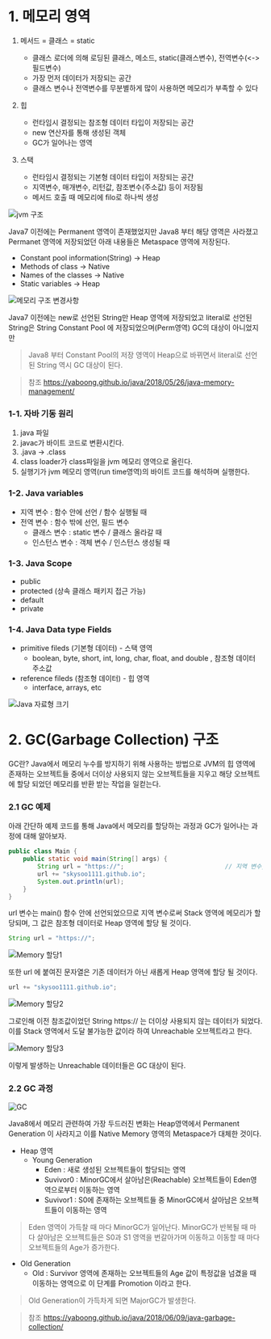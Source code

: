 # 1. 메모리 영역
1. 메서드 = 클래스 = static
	* 클래스 로더에 의해 로딩된 클래스, 메소드, static(클래스변수), 전역변수(<->필드변수)
	* 가장 먼저 데이터가 저장되는 공간
	* 클래스 변수나 전역변수를 무분별하게 많이 사용하면 메모리가 부족할 수 있다

2. 힙
	* 런타임시 결정되는 참조형 데이터 타입이 저장되는 공간
	* new 연산자를 통해 생성된 객체
	* GC가 일어나는 영역

3. 스택
	* 런타임시 결정되는 기본형 데이터 타입이 저장되는 공간
	* 지역변수, 매개변수, 리턴값, 참조변수(주소값) 등이 저장됨
	* 메서드 호출 때 메모리에 filo로 하나씩 생성

![jvm 구조](../99.Img/JVMStructureJava8.png)

Java7 이전에는 Permanent 영역이 존재했었지만 Java8 부터 해당 영역은 사라졌고 Permanet 영역에 저장되었던 아래 내용들은 Metaspace 영역에 저장된다.

* Constant pool information(String) -> Heap
* Methods of class -> Native
* Names of the classes -> Native
* Static variables -> Heap

![메모리 구조 변경사항](../99.Img/JVMJava8.png)

Java7 이전에는 new로 선언된 String만 Heap 영역에 저장되었고 literal로 선언된 String은 String Constant Pool 에 저장되었으며(Perm영역) GC의 대상이 아니었지만

> Java8 부터 Constant Pool의 저장 영역이 Heap으로 바뀌면서 literal로 선언된 String 역시 GC 대상이 된다.


> 참조 <https://yaboong.github.io/java/2018/05/26/java-memory-management/>

### 1-1. 자바 기동 원리
1. java 파일
2. javac가 바이트 코드로 변환시킨다.
3. .java -> .class
4. class loader가 class파일을 jvm 메모리 영역으로 올린다.
5. 실행기가 jvm 메모리 영역(run time영역)의 바이트 코드를 해석하며 실행한다.


### 1-2. Java variables
* 지역 변수 : 함수 안에 선언 / 함수 실행될 때
* 전역 변수 : 함수 밖에 선언, 필드 변수
  * 클래스 변수 : static 변수 / 클래스 올라갈 때
  * 인스턴스 변수 : 객체 변수 / 인스턴스 생성될 때


### 1-3. Java Scope
* public
* protected (상속 클래스 패키지 접근 가능)
* default
* private

### 1-4. Java Data type Fields
* primitive fileds (기본형 데이터) - 스택 영역
    + boolean, byte, short, int, long, char, float, and double , 참조형 데이터 주소값
* reference fileds (참조형 데이터) - 힙 영역
    + interface, arrays, etc

![Java 자료형 크기](../99.Img/JavaDataTypesize.png)


# 2. GC(Garbage Collection) 구조

  GC란? Java에서 메모리 누수를 방지하기 위해 사용하는 방법으로 JVM의 힙 영역에 존재하는 오브젝트들 중에서 더이상 사용되지 않는 오브젝트들을 지우고 해당 오브젝트에 할당 되었던 메모리를 반환 받는 작업을 일컫는다.

### 2.1 GC 예제
아래 간단하 예제 코드를 통해 Java에서 메모리를 할당하는 과정과 GC가 일어나는 과정에 대해 알아보자.

~~~java
public class Main {
	public static void main(String[] args) {
		String url = "https://";							// 지역 변수, 참조형 데이터
		url += "skysoo1111.github.io";
		System.out.println(url);
	}
}
~~~

url 변수는 main() 함수 안에 선언되었으므로 지역 변수로써 Stack 영역에 메모리가 할당되며, 그 값은 참조형 데이터로 Heap 영역에 할당 될 것이다.

~~~java
String url = "https://";
~~~
![Memory 할당1](../99.Img/MemoryAllocation1.png)


또한 url 에 붙여진 문자열은 기존 데이터가 아닌 새롭게 Heap 영역에 할당 될 것이다.

~~~java
url += "skysoo1111.github.io";
~~~
![Memory 할당2](../99.Img/MemoryAllocation2.png)


그로인해 이전 참조값이었던 String https:// 는 더이상 사용되지 않는 데이터가 되었다. 이를 Stack 영역에서 도달 불가능한 값이라 하여 Unreachable 오브젝트라고 한다.

![Memory 할당3](../99.Img/MemoryAllocation3.png)


이렇게 발생하는 Unreachable 데이터들은 GC 대상이 된다.


### 2.2 GC 과정

![GC](../99.Img/GCSpaceJava8.png)

Java8에서 메모리 관련하여 가장 두드러진 변화는 Heap영역에서 Permanent Generation 이 사라지고 이를 Native Memory 영역의 Metaspace가 대체한 것이다.

* Heap 영역
  * Young Generation
    * Eden : 새로 생성된 오브젝트들이 할당되는 영역
    * Suvivor0 : MinorGC에서 살아남은(Reachable) 오브젝트들이 Eden영역으로부터 이동하는 영역
    * Suvivor1 : S0에 존재하는 오브젝트들 중 MinorGC에서 살아남은 오브젝트들이 이동하는 영역

> Eden 영역이 가득찰 때 마다 MinorGC가 일어난다. MinorGC가 반복될 때 마다 살아남은 오브젝트들은 S0과 S1 영역을 번갈아가며 이동하고 이동할 때 마다 오브젝트들의 Age가 증가한다.

  * Old Generation
    * Old : Survivor 영역에 존재하는 오브젝트들의 Age 값이 특정값을 넘겼을 때 이동하는 영역으로 이 단계를 Promotion 이라고 한다.

> Old Generation이 가득차게 되면 MajorGC가 발생한다.


> 참조 <https://yaboong.github.io/java/2018/06/09/java-garbage-collection/>